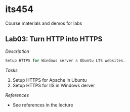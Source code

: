 # its454
Course materials and demos for labs


## Lab03: Turn HTTP into HTTPS

_Description_
```c
Setup HTTPS for Windows server & Ubuntu LTS websites.
```

_Tasks_
1. Setup HTTPS for Apache in Ubuntu
2. Setup HTTPS for IIS in Windows derver



_References_
* See references in the lecture


